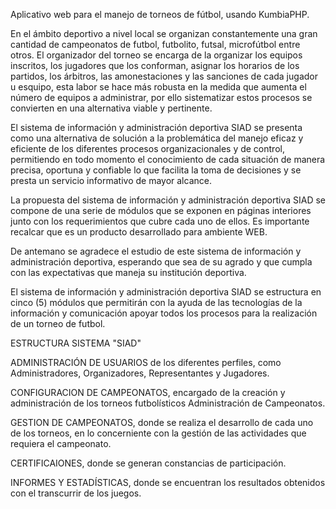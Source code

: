 Aplicativo web para el manejo de torneos de fútbol, usando KumbiaPHP.


En el ámbito deportivo a nivel local se organizan constantemente una gran cantidad de campeonatos de futbol, futbolito, futsal, microfútbol entre otros. El organizador del torneo se encarga de la organizar los equipos inscritos, los jugadores que los conforman, asignar los horarios de los partidos, los árbitros, las amonestaciones y las sanciones de cada jugador u esquipo, esta labor se hace más robusta en la medida que aumenta el número de equipos a administrar, por ello sistematizar estos procesos se convierten en una alternativa viable y pertinente.

El sistema de información y administración deportiva SIAD se presenta como una alternativa de solución a la problemática del manejo eficaz y eficiente de los diferentes procesos organizacionales y de control, permitiendo en todo momento el conocimiento de cada situación de manera precisa, oportuna y confiable lo que facilita la toma de decisiones y se presta un servicio informativo de mayor alcance.

La propuesta del sistema de información y administración deportiva SIAD se compone de una serie de módulos que se exponen en páginas interiores junto con los requerimientos que cubre cada uno de ellos.  Es importante recalcar que es un producto desarrollado para ambiente WEB.

De antemano se agradece el estudio de este sistema de información y administración deportiva, esperando que sea de su agrado y que cumpla con las expectativas que maneja su institución deportiva.

El sistema de información y administración deportiva SIAD se estructura en cinco (5) módulos que permitirán con la ayuda de las  tecnologías de la información y comunicación apoyar todos los procesos para la realización de un torneo de futbol.




ESTRUCTURA SISTEMA "SIAD"


ADMINISTRACIÓN DE USUARIOS de los diferentes perfiles, como Administradores, Organizadores, Representantes y Jugadores. 

CONFIGURACION DE CAMPEONATOS, encargado de la creación y administración de los torneos futbolísticos Administración de Campeonatos.

GESTION DE CAMPEONATOS,  donde se realiza el desarrollo de cada uno de los torneos, en lo concerniente con la gestión de las actividades  que requiera el campeonato.

CERTIFICAIONES, donde se generan constancias de participación.

INFORMES Y ESTADÍSTICAS, donde se encuentran los resultados obtenidos con el transcurrir de  los juegos.
